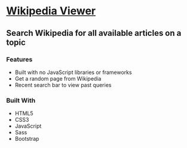 # [Wikipedia Viewer](http://tobychow.github.io/weather)
## Search Wikipedia for all available articles on a topic

### Features
- Built with no JavaScript libraries or frameworks
- Get a random page from Wikipedia
- Recent search bar to view past queries

### Built With
- HTML5 
- CSS3
- JavaScript
- Sass
- Bootstrap